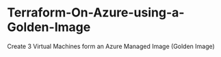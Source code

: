 # Terraform-On-Azure-using-a-Golden-Image
Create 3 Virtual Machines form an Azure Managed Image (Golden Image)



